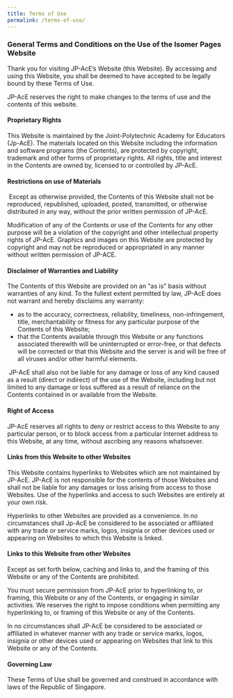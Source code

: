 ```yaml
---
title: Terms of Use
permalink: /terms-of-use/
---
```

### General Terms and Conditions on the Use of the Isomer Pages Website

Thank you for visiting JP-AcE’s Website (this Website). By accessing and using this Website, you shall be deemed to have accepted to be legally bound by these Terms of Use.

JP-AcE reserves the right to make changes to the terms of use and the contents of this website.



#### Proprietary Rights

This Website is maintained by the Joint-Polytechnic Academy for Educators (Jp-AcE). The materials located on this Website including the information and software programs (the Contents), are protected by copyright, trademark and other forms of proprietary rights. All rights, title and interest in the Contents are owned by, licensed to or controlled by JP-AcE.

#### Restrictions on use of Materials

 Except as otherwise provided, the Contents of this Website shall not be reproduced, republished, uploaded, posted, transmitted, or otherwise distributed in any way, without the prior written permission of JP-AcE.

Modification of any of the Contents or use of the Contents for any other purpose will be a violation of the copyright and other intellectual property rights of JP-AcE. Graphics and images on this Website are protected by copyright and may not be reproduced or appropriated in any manner without written permission of JP-ACE.

#### Disclaimer of Warranties and Liability

The Contents of this Website are provided on an "as is" basis without warranties of any kind. To the fullest extent permitted by law, JP-AcE does not warrant and hereby disclaims any warranty:

* as to the accuracy, correctness, reliability, timeliness, non-infringement, title, merchantability or fitness for any particular purpose of the Contents of this Website;
* that the Contents available through this Website or any functions associated therewith will be uninterrupted or error-free, or that defects will be corrected or that this Website and the server is and will be free of all viruses and/or other harmful elements.

 JP-AcE shall also not be liable for any damage or loss of any kind caused as a result (direct or indirect) of the use of the Website, including but not limited to any damage or loss suffered as a result of reliance on the Contents contained in or available from the Website.

#### Right of Access

JP-AcE reserves all rights to deny or restrict access to this Website to any particular person, or to block access from a particular Internet address to this Website, at any time, without ascribing any reasons whatsoever.

#### Links from this Website to other Websites

This Website contains hyperlinks to Websites which are not maintained by JP-AcE. JP-AcE is not responsible for the contents of those Websites and shall not be liable for any damages or loss arising from access to those Websites. Use of the hyperlinks and access to such Websites are entirely at your own risk.

Hyperlinks to other Websites are provided as a convenience. In no circumstances shall Jp-AcE be considered to be associated or affiliated with any trade or service marks, logos, insignia or other devices used or appearing on Websites to which this Website is linked.

#### Links to this Website from other Websites

Except as set forth below, caching and links to, and the framing of this Website or any of the Contents are prohibited.

You must secure permission from JP-AcE prior to hyperlinking to, or framing, this Website or any of the Contents, or engaging in similar activities. We reserves the right to impose conditions when permitting any hyperlinking to, or framing of this Website or any of the Contents.

In no circumstances shall JP-AcE be considered to be associated or affiliated in whatever manner with any trade or service marks, logos, insignia or other devices used or appearing on Websites that link to this Website or any of the Contents.

#### Governing Law

These Terms of Use shall be governed and construed in accordance with laws of the Republic of Singapore.